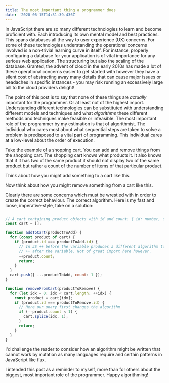 ```yaml
---
title: The most important thing a programmer does
date: '2020-06-15T14:31:39.436Z'
---
```


In JavaScript there are so many different technologies to learn and become
proficient with. Each introducing its own mental model and best practices.
This spans databases all the way to user experience (UX) concerns. For some of
these technologies understanding the operational concerns involved is a
non-trivial learning curve in itself. For instance, properly configuring a
database for your application is of vital importance for any serious web
application. The structuring but also the scaling of the database. Granted, the
advent of cloud in the early 2010s has made a lot of these operational concerns
easier to get started with however they have a silent cost of abstracting away
many details that can cause major issues or headaches in specific instances -
you may risk running an excessively large bill to the cloud providers
delight!

The point of this post is to say that none of these things are _actually_ important
for the programmer. Or at least not of the highest import. Understanding
different technologies can be substituted with understanding different
models and techniques and what _algorithms_ these different methods and
techniques make feasible or infeasible. The most important role of
the programmer by my estimation is that of algorithmist. The individual
who cares most about what sequential steps are taken to solve a problem is
predisposed to a vital part of programming. This individual cares at a low-level
about the order of execution.

Take the example of a shopping cart. You can add and remove things from the
shopping cart. The shopping cart knows what products it. It also knows that
if it has two of the same product it should not display two of the same product
but rather a count of the number of items of that particular product.

Think about how you might add something to a cart like this.

Now think about how you might remove something from a cart like this.

Clearly there are some concerns which must be wrestled with in order to create
the correct behaviour. The correct algorithm. Here is my fast and loose, imperative-style, take
on a solution:

```javascript

// A cart containing product objects with id and count: { id: number, count: number } 
const cart = [];

function addToCart(productToAdd) {
  for (const product of cart) {
    if (product.id === productToAdd.id) {
      // In JS ++ before the variable produces a different algorithm to
      // ++ after the variable. Not of great import here however.
      ++product.count;
      return;
    }
  }
  cart.push({ ...productToAdd, count: 1 });
}

function removeFromCart(productToRemove) {
  for (let idx = 0; idx < cart.length; ++idx) {
    const product = cart[idx];
    if (product.id === productToRemove.id) {
      // Here our unary first changes the algorithm
      if (--product.count < 1) {
        cart.splice(idx, 1);
      }
      return;
    }
  }
}


```

I'd challenge the reader to consider how an algorithm might be written that
cannot work by mutation as many languages require and certain patterns in
JavaScript like flux.

I intended this post as a reminder to myself, more than for others about the biggest, most important role of the programmer. Happy algorithming!
